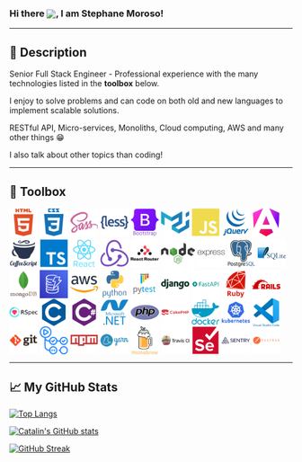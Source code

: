 ### Hi there <img align="center" src="https://raw.githubusercontent.com/MartinHeinz/MartinHeinz/master/wave.gif" width="30px">, I am Stephane Moroso!

---

## 📄 Description

Senior Full Stack Engineer - Professional experience with the many technologies listed in the **toolbox** below.

I enjoy to solve problems and can code on both old and new languages to implement scalable solutions.

RESTful API, Micro-services, Monoliths, Cloud computing, AWS and many other things 😁

I also talk about other topics than coding!

---

## 🧰 Toolbox

<div>
    <!-- HTML -->
    <img align="center" src="https://github.com/devicons/devicon/blob/master/icons/html5/html5-plain-wordmark.svg" alt="HTML" width="50" height="50"/>
    <!-- CSS -->
    <img align="center" src="https://github.com/devicons/devicon/blob/master/icons/css3/css3-plain-wordmark.svg" alt="CSS" width="50" height="50"/>
    <img align="center" src="https://github.com/devicons/devicon/blob/master/icons/sass/sass-original.svg" alt="SASS" width="50" height="50"/>
    <img align="center" src="https://github.com/devicons/devicon/blob/master/icons/less/less-plain-wordmark.svg" alt="LESS" width="50" height="50"/>
    <img align="center" src="https://github.com/devicons/devicon/blob/master/icons/bootstrap/bootstrap-original-wordmark.svg" alt="Bootstrap" width="50" height="50"/>
    <img align="center" src="https://github.com/devicons/devicon/blob/master/icons/materialui/materialui-original.svg" alt="Material UI" width="50" height="50"/>
    <!-- JS Frontend -->
    <img align="center" src="https://github.com/devicons/devicon/blob/master/icons/javascript/javascript-plain.svg" alt="JavaScript" width="50" height="50"/>
    <img align="center" src="https://github.com/devicons/devicon/blob/master/icons/jquery/jquery-plain-wordmark.svg" alt="jQuery" width="50" height="50"/>
    <img align="center" src="https://github.com/devicons/devicon/blob/master/icons/angular/angular-original.svg" alt="AngularJS" width="50" height="50"/>
    <img align="center" src="https://github.com/devicons/devicon/blob/master/icons/coffeescript/coffeescript-original-wordmark.svg" alt="CoffeeScript" width="50" height="50"/>
    <img align="center" src="https://github.com/devicons/devicon/blob/master/icons/typescript/typescript-plain.svg" alt="TypeScript" width="50" height="50"/>
    <!-- React -->
    <img align="center" src="https://github.com/devicons/devicon/blob/master/icons/react/react-original-wordmark.svg" alt="React" width="50" height="50"/>
    <img align="center" src="https://github.com/devicons/devicon/blob/master/icons/redux/redux-original.svg" alt="Redux" width="50" height="50"/>
    <img align="center" src="https://github.com/devicons/devicon/blob/master/icons/reactrouter/reactrouter-original-wordmark.svg" alt="React Router" width="50" height="50"/>
    <!-- JS Backend -->
    <img align="center" src="https://github.com/devicons/devicon/blob/master/icons/nodejs/nodejs-original-wordmark.svg" alt="NodeJS" width="60" height="60"/>
    <img align="center" src="https://github.com/devicons/devicon/blob/master/icons/express/express-original-wordmark.svg" alt="ExpressJS" width="50" height="50"/>
    <!-- DB -->
    <img align="center" src="https://github.com/devicons/devicon/blob/master/icons/postgresql/postgresql-original-wordmark.svg" alt="PostgreSQL" width="50" height="50"/>
    <img align="center" src="https://github.com/devicons/devicon/blob/master/icons/sqlite/sqlite-original-wordmark.svg" alt="SQLite" width="50" height="50"/>
    <img align="center" src="https://github.com/devicons/devicon/blob/master/icons/mongodb/mongodb-original-wordmark.svg" alt="MongoDB" width="50" height="50"/>
    <!-- AWS -->
    <img align="center" src="https://github.com/devicons/devicon/blob/master/icons/dynamodb/dynamodb-original.svg" alt="DynamoDB" width="50" height="50"/>
    <img align="center" src="https://github.com/devicons/devicon/blob/master/icons/amazonwebservices/amazonwebservices-original-wordmark.svg" alt="AWS" width="50" height="50"/>
    <!-- Python -->
    <img align="center" src="https://github.com/devicons/devicon/blob/master/icons/python/python-original-wordmark.svg" alt="Python" width="50" height="50"/>
    <img align="center" src="https://github.com/devicons/devicon/blob/master/icons/pytest/pytest-original-wordmark.svg" alt="Pytest" width="50" height="50"/>
    <img align="center" src="https://github.com/devicons/devicon/blob/master/icons/django/django-plain-wordmark.svg" alt="Django" width="50" height="50"/>
    <img align="center" src="https://github.com/devicons/devicon/blob/master/icons/fastapi/fastapi-plain-wordmark.svg" alt="FastAPI" width="50" height="50"/>
    <!-- Ruby -->
    <img align="center" src="https://github.com/devicons/devicon/blob/master/icons/ruby/ruby-plain-wordmark.svg" alt="Ruby" width="50" height="50"/>
    <img align="center" src="https://github.com/devicons/devicon/blob/master/icons/rails/rails-plain-wordmark.svg" alt="Rails" width="50" height="50"/>
    <img align="center" src="https://github.com/devicons/devicon/blob/master/icons/rspec/rspec-original-wordmark.svg" alt="RSpec" width="50" height="50"/>
    <!-- C -->
    <img align="center" src="https://github.com/devicons/devicon/blob/master/icons/c/c-plain.svg" alt="C" width="50" height="50"/>
    <!-- C# -->
    <img align="center" src="https://github.com/devicons/devicon/blob/master/icons/csharp/csharp-plain.svg" alt="C#" width="50" height="50"/>
    <img align="center" src="https://github.com/devicons/devicon/blob/master/icons/dot-net/dot-net-plain-wordmark.svg" alt=".NET" width="50" height="50"/>
    <!-- PHP -->
    <img align="center" src="https://github.com/devicons/devicon/blob/master/icons/php/php-original.svg" alt="PHP" width="50" height="50"/>
    <img align="center" src="https://github.com/devicons/devicon/blob/master/icons/cakephp/cakephp-plain-wordmark.svg" alt="CakePHP" width="50" height="50"/>
    <!-- Server -->
    <img align="center" src="https://github.com/devicons/devicon/blob/master/icons/docker/docker-plain-wordmark.svg" alt="Docker" width="50" height="50"/>
    <img align="center" src="https://github.com/devicons/devicon/blob/master/icons/kubernetes/kubernetes-plain-wordmark.svg" alt="Kubernetes" width="50" height="50"/>
    <!-- IDE -->
    <img align="center" src="https://github.com/devicons/devicon/blob/master/icons/vscode/vscode-original-wordmark.svg" alt="Visual Studio Code" width="50" height="50"/>
    <!-- GIT -->
    <img align="center" src="https://github.com/devicons/devicon/blob/master/icons/git/git-original-wordmark.svg" alt="Git" width="50" height="50"/>
    <img align="center" src="https://github.com/devicons/devicon/blob/master/icons/githubactions/githubactions-plain.svg" alt="GitHub Actions" width="50" height="50"/>
    <!-- Command tools -->
    <img align="center" src="https://github.com/devicons/devicon/blob/master/icons/npm/npm-original-wordmark.svg" alt="Npm" width="50" height="50"/>
    <img align="center" src="https://github.com/devicons/devicon/blob/master/icons/yarn/yarn-original-wordmark.svg" alt="Yarn" width="50" height="50"/>
    <img align="center" src="https://github.com/devicons/devicon/blob/master/icons/homebrew/homebrew-original-wordmark.svg" alt="Homebrew" width="50" height="50"/>
    <!-- Tools -->
    <img align="center" src="https://github.com/devicons/devicon/blob/master/icons/travis/travis-original-wordmark.svg" alt="Travis CI" width="50" height="50"/>
    <img align="center" src="https://github.com/devicons/devicon/blob/master/icons/selenium/selenium-original.svg" alt="Selenium" width="50" height="50"/>
    <img align="center" src="https://github.com/devicons/devicon/blob/master/icons/sentry/sentry-original-wordmark.svg" alt="Sentry" width="50" height="50"/>
    <img align="center" src="https://github.com/devicons/devicon/blob/master/icons/postman/postman-original-wordmark.svg" alt="Postman" width="50" height="50"/>
</div>

---

## 📈 My GitHub Stats

[![Top Langs](https://github-readme-stats.vercel.app/api/top-langs/?username=smoroso&hide=java,html,css&theme=radical)](https://github.com/anuraghazra/github-readme-stats)

[![Catalin's GitHub stats](https://github-readme-stats.vercel.app/api?username=smoroso&theme=radical)](https://github.com/anuraghazra/github-readme-stats)

[![GitHub Streak](https://streak-stats.demolab.com/?user=smoroso&theme=dark)](https://git.io/streak-stats)